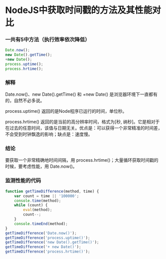 # NodeJS中获取时间戳的方法及其性能对比

### 一共有5中方法（执行效率依次降低）

```javascript
Date.now();
new Date().getTime();
+new Date();
process.uptime();
process.hrtime();
```

### 解释

Date.now()、new Date().getTime() 和 +new Date() 是浏览器环境下一直都有的，自然不必多说。

process.uptime() 返回的是Node程序已运行的时间，单位秒。

process.hrtime() 返回的是当前的高分辨率时间，格式为[秒, 纳秒]。它是相对于在过去的任意时间，该值与日期无关。优点是：可以获得一个非常精准的时间差，不会受到时钟飘逸的影响；缺点是：速度慢。

### 结论
要获取一个非常精确地时间间隔，用 process.hrtime()；大量循环获取时间戳的时候，要考虑性能，用 Date.now()。


### 监测性能的代码

```javascript
function getTimeDifference(method, time) {
	var count = time || '100000';
	console.time(method);
	while (count) {
		eval(method);
		count--;
	}
	console.timeEnd(method);
}
getTimeDifference('Date.now()');
getTimeDifference('process.uptime()');
getTimeDifference('new Date().getTime()');
getTimeDifference('+ new Date()');
getTimeDifference('process.hrtime()');
```
